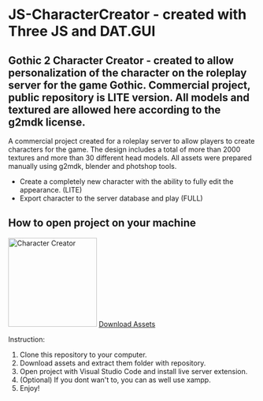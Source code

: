 # JS-CharacterCreator - created with Three JS and DAT.GUI

## Gothic 2 Character Creator - created to allow personalization of the character on the roleplay server for the game Gothic. Commercial project, public repository is LITE version. All models and textured are allowed here according to the g2mdk license.

A commercial project created for a roleplay server to allow players to create characters for the game. The design includes a total of more than 2000 textures and more than 30 different head models. All assets were prepared manually using g2mdk, blender and photshop tools.

- Create a completely new character with the ability to fully edit the appearance. (LITE)
- Export character to the server database and play (FULL)

## How to open project on your machine

<img src="https://i.imgur.com/tLQTAxl.gif" alt="Character Creator" height="180" />
<a href="https://drive.google.com/file/d/1WaBFMyyDRqx3_4l6sHV47Co62eMZcJLc/view?usp=sharing" target="_blank">Download Assets</a>

Instruction:

1. Clone this repository to your computer.
2. Download assets and extract them folder with repository.
3. Open project with Visual Studio Code and install live server extension.
4. (Optional) If you dont wan't to, you can as well use xampp.
5. Enjoy!
